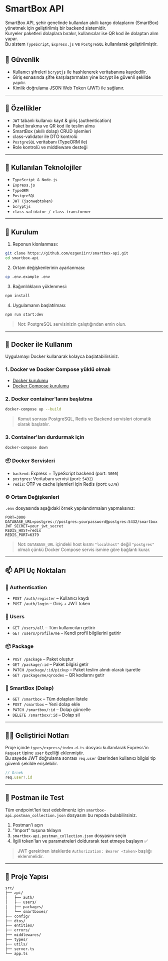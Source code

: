 # SmartBox API

SmartBox API, şehir genelinde kullanılan akıllı kargo dolaplarını (SmartBox) yönetmek için geliştirilmiş bir backend sistemidir.  
Kuryeler paketleri dolaplara bırakır, kullanıcılar ise QR kod ile dolaptan alım yapar.  
Bu sistem `TypeScript`, `Express.js` ve `PostgreSQL` kullanılarak geliştirilmiştir.

## 🔐 Güvenlik

- Kullanıcı şifreleri `bcryptjs` ile hashlenerek veritabanına kaydedilir.  
- Giriş esnasında şifre karşılaştırmaları yine bcrypt ile güvenli şekilde yapılır.  
- Kimlik doğrulama JSON Web Token (JWT) ile sağlanır.

---

## 🚀 Özellikler

- `JWT` tabanlı kullanıcı kayıt & giriş (authentication)
- Paket bırakma ve QR kod ile teslim alma
- SmartBox (akıllı dolap) CRUD işlemleri
- class-validator ile DTO kontrolü
- `PostgreSQL` veritabanı (TypeORM ile)
- Role kontrolü ve middleware desteği

---

## 🧰 Kullanılan Teknolojiler

- `TypeScript & Node.js`
- `Express.js`
- `TypeORM`
- `PostgreSQL`
- `JWT (jsonwebtoken)`
- `bcryptjs`
- `class-validator / class-transformer`

---

## 🔧 Kurulum

1. Reponun klonlanması:
```bash
git clone https://github.com/ozgeniirr/smartbox-api.git
cd smartbox-api
```

2. Ortam değişkenlerinin ayarlanması:
```bash
cp .env.example .env
```

3. Bağımlılıkların yüklenmesi:
```bash
npm install
```

4. Uygulamanın başlatılması:
```bash
npm run start:dev
```

> Not: PostgreSQL servisinizin çalıştığından emin olun.

---

## 🐳 Docker ile Kullanım

Uygulamayı Docker kullanarak kolayca başlatabilirsiniz.

### 1. Docker ve Docker Compose yüklü olmalı  
- [Docker kurulumu](https://docs.docker.com/get-docker/)  
- [Docker Compose kurulumu](https://docs.docker.com/compose/install/)

### 2. Docker container'larını başlatma

```bash
docker-compose up --build
```

> Komut sonrası PostgreSQL, Redis ve Backend servisleri otomatik olarak başlatılır.

### 3. Container'ları durdurmak için

```bash
docker-compose down
```

### 📦 Docker Servisleri

- `backend`: Express + TypeScript backend (port: `3000`)
- `postgres`: Veritabanı servisi (port: `5432`)
- `redis`: OTP ve cache işlemleri için Redis (port: `6379`)

### ⚙️ Ortam Değişkenleri

`.env` dosyasında aşağıdaki örnek yapılandırmaları yapmalısınız:

```
PORT=3000
DATABASE_URL=postgres://postgres:yourpassword@postgres:5432/smartbox
JWT_SECRET=your_jwt_secret
REDIS_HOST=redis
REDIS_PORT=6379
```

> Not: `DATABASE_URL` içindeki host kısmı `"localhost"` değil `"postgres"` olmalı çünkü Docker Compose servis ismine göre bağlantı kurar.

---

## 📫 API Uç Noktaları

### 🛂 Authentication
- `POST /auth/register` – Kullanıcı kaydı
- `POST /auth/login` – Giriş + JWT token

### 👤 Users
- `GET /users/all` – Tüm kullanıcıları getirir  
- `GET /users/profile/me` – Kendi profil bilgilerini getirir

### 📦 Package
- `POST /package` – Paket oluştur  
- `GET /package/:id` – Paket bilgisi getir  
- `PATCH /package/:id/pickup` – Paket teslim alındı olarak işaretle  
- `GET /package/me/qrcodes` – QR kodlarını getir

### 📮 SmartBox (Dolap)
- `GET /smartbox` – Tüm dolapları listele  
- `POST /smartbox` – Yeni dolap ekle  
- `PATCH /smartbox/:id` – Dolap güncelle  
- `DELETE /smartbox/:id` – Dolap sil

---

## 👩‍💻 Geliştirici Notları

Proje içinde `types/express/index.d.ts` dosyası kullanılarak Express'in `Request` tipine `user` özelliği eklenmiştir.  
Bu sayede JWT doğrulama sonrası `req.user` üzerinden kullanıcı bilgisi tip güvenli şekilde erişilebilir.

```ts
// Örnek
req.user?.id
```

---

## 🧪 Postman ile Test

Tüm endpoint’leri test edebilmeniz için `smartbox-api.postman_collection.json` dosyasını bu repoda bulabilirsiniz.

1. Postman'i açın  
2. "Import" tuşuna tıklayın  
3. `smartbox-api.postman_collection.json` dosyasını seçin  
4. İlgili token'ları ve parametreleri doldurarak test etmeye başlayın ✅

> JWT gerektiren isteklerde `Authorization: Bearer <token>` başlığı eklenmelidir.

---

## 📁 Proje Yapısı

```bash
src/
├── api/
│   ├── auth/
│   ├── users/
│   ├── packages/
│   └── smartboxes/
├── config/
├── dtos/
├── entities/
├── errors/
├── middlewares/
├── types/
├── utils/
├── server.ts
└── app.ts
```